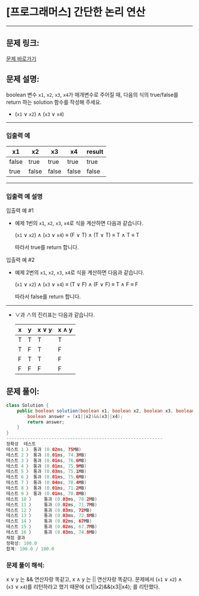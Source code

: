# [프로그래머스] 간단한 논리 연산

---

## 문제 링크:

[문제 바로가기](https://school.programmers.co.kr/learn/courses/30/lessons/181917)

## 문제 설명:

boolean 변수 `x1`, `x2`, `x3`, `x4`가 매개변수로 주어질 때, 다음의 식의 true/false를 return 하는 solution 함수를 작성해 주세요.

- (`x1` ∨ `x2`) ∧ (`x3` ∨ `x4`)

---

### 입출력 예

| x1 | x2 | x3 | x4 | result |
| --- | --- | --- | --- | --- |
| false | true | true | true | true |
| true | false | false | false | false |

---

### 입출력 예 설명

입출력 예 #1

- 예제 1번의 `x1`, `x2`, `x3`, `x4`로 식을 계산하면 다음과 같습니다.
    
    (`x1` ∨ `x2`) ∧ (`x3` ∨ `x4`) ≡ (F ∨ T) ∧ (T ∨ T) ≡ T ∧ T ≡ T
    
    따라서 true를 return 합니다.
    

입출력 예 #2

- 예제 2번의 `x1`, `x2`, `x3`, `x4`로 식을 계산하면 다음과 같습니다.
    
    (`x1` ∨ `x2`) ∧ (`x3` ∨ `x4`) ≡ (T ∨ F) ∧ (F ∨ F) ≡ T ∧ F ≡ F
    
    따라서 false를 return 합니다.
    

---

- ∨과 ∧의 진리표는 다음과 같습니다.
    
    
    | x | y | x ∨ y | x ∧ y |
    | --- | --- | --- | --- |
    | T | T | T | T |
    | T | F | T | F |
    | F | T | T | F |
    | F | F | F | F |

## 문제 풀이:

```java
class Solution {
    public boolean solution(boolean x1, boolean x2, boolean x3, boolean x4) {
        boolean answer = (x1||x2)&&(x3||x4);
        return answer;
    }
}
-----------------------------------------------------------
정확성  테스트
테스트 1 〉	통과 (0.02ms, 75MB)
테스트 2 〉	통과 (0.01ms, 74.3MB)
테스트 3 〉	통과 (0.01ms, 76.6MB)
테스트 4 〉	통과 (0.01ms, 75.9MB)
테스트 5 〉	통과 (0.03ms, 75.1MB)
테스트 6 〉	통과 (0.01ms, 75.6MB)
테스트 7 〉	통과 (0.04ms, 78.4MB)
테스트 8 〉	통과 (0.01ms, 71.2MB)
테스트 9 〉	통과 (0.01ms, 70.8MB)
테스트 10 〉	통과 (0.03ms, 78.2MB)
테스트 11 〉	통과 (0.02ms, 71.7MB)
테스트 12 〉	통과 (0.03ms, 72MB)
테스트 13 〉	통과 (0.03ms, 72.8MB)
테스트 14 〉	통과 (0.02ms, 67MB)
테스트 15 〉	통과 (0.02ms, 67.7MB)
테스트 16 〉	통과 (0.03ms, 74.8MB)
채점 결과
정확성: 100.0
합계: 100.0 / 100.0
```

### **문제 풀이 해석:**

x ∨ y 는 && 연산자랑 똑같고, x ∧ y 는 || 연산자랑 똑같다. 문제에서  (`x1` ∨ `x2`) ∧ (`x3` ∨ `x4`)를 리턴하라고 했기 때문에 (x1||x2)&&(x3||x4); 를 리턴했다.